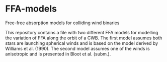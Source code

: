 # FFA-models
Free-free absorption models for colliding wind binaries

This repository contains a file with two different FFA models for modelling the variation of FFA along the orbit of a CWB. The first model assumes both stars are launching spherical winds and is based on the model derived by Williams et al. (1990). The second model assumes one of the winds is anisotropic and is presented in Bloot et al. (subm.).
